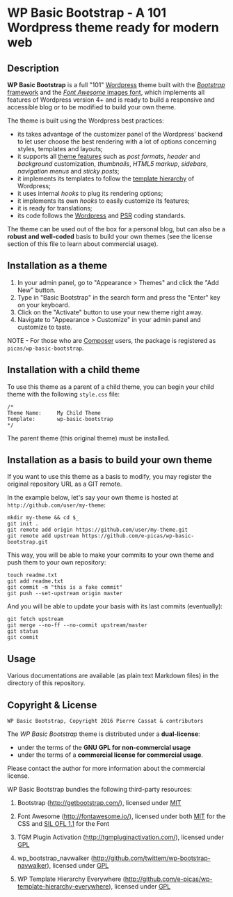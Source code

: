 WP Basic Bootstrap - A 101 Wordpress theme ready for modern web
===============================================================

Description
-----------

**WP Basic Bootstrap** is a full "101" [Wordpress](http://wordpress.org/) theme 
built with the [*Bootstrap* framework](http://getbootstrap.com/) and the 
[*Font Awesome* images font](http://fontawesome.io/), which implements all features 
of Wordpress version 4+ and is ready to build a responsive and accessible blog or 
to be modified to build your own theme.

The theme is built using the Wordpress best practices:

-   its takes advantage of the customizer panel of the Wordpress' backend to let user
    choose the best rendering with a lot of options concerning styles, templates and
    layouts;
-   it supports all [theme features](https://codex.wordpress.org/Theme_Features) such as 
    *post formats*, *header* and *background* customization, *thumbnails*, *HTML5 markup*,
    *sidebars*, *navigation menus* and *sticky posts*;
-   it implements its templates to follow the [template hierarchy](https://developer.wordpress.org/themes/basics/template-hierarchy/)
    of Wordpress;
-   it uses internal *hooks* to plug its rendering options;
-   it implements its own *hooks* to easily customize its features;
-   it is ready for translations;
-   its code follows the [Wordpress](http://codex.wordpress.org/WordPress_Coding_Standards) 
    and [PSR](http://www.php-fig.org/) coding standards.

The theme can be used out of the box for a personal blog, but can also be a **robust and well-coded** 
basis to build your own themes (see the license section of this file to learn about commercial
usage).

Installation as a theme
-----------------------

1. In your admin panel, go to "Appearance > Themes" and click the "Add New" button.
2. Type in "Basic Bootstrap" in the search form and press the "Enter" key on your keyboard.
3. Click on the "Activate" button to use your new theme right away.
4. Navigate to "Appearance > Customize" in your admin panel and customize to taste.

NOTE - For those who are [Composer](http://getcomposer.org/) users, the package is registered
as `picas/wp-basic-bootstrap`.

Installation with a child theme
-------------------------------

To use this theme as a parent of a child theme, you can begin your child theme with the following `style.css` file:

    /*
    Theme Name:     My Child Theme
    Template:       wp-basic-bootstrap
    */

The parent theme (this original theme) must be installed.

Installation as a basis to build your own theme
-----------------------------------------------

If you want to use this theme as a basis to modify, you may register the original repository URL as a GIT remote.

In the example below, let's say your own theme is hosted at `http://github.com/user/my-theme`:

    mkdir my-theme && cd $_
    git init .
    git remote add origin https://github.com/user/my-theme.git
    git remote add upstream https://github.com/e-picas/wp-basic-bootstrap.git

This way, you will be able to make your commits to your own theme and push them to your own repository:

    touch readme.txt
    git add readme.txt
    git commit -m "this is a fake commit"
    git push --set-upstream origin master

And you will be able to update your basis with its last commits (eventually):

    git fetch upstream
    git merge --no-ff --no-commit upstream/master
    git status
    git commit

Usage
-----

Various documentations are available (as plain text Markdown files) in the <doc/> directory
of this repository.

Copyright & License
-------------------

    WP Basic Bootstrap, Copyright 2016 Pierre Cassat & contributors

The *WP Basic Bootstrap* theme is distributed under a **dual-license**:

-   under the terms of the **GNU GPL for non-commercial usage**
-   under the terms of a **commercial license for commercial usage**.

Please contact the author for more information about the commercial license.

WP Basic Bootstrap bundles the following third-party resources:

1.  Bootstrap (<http://getbootstrap.com/>), licensed under 
    [MIT](https://github.com/twbs/bootstrap/blob/master/LICENSE)

2.  Font Awesome (<http://fontawesome.io/>), licensed under both 
    [MIT](https://github.com/dimsemenov/Magnific-Popup/blob/master/LICENSE) for the CSS and 
    [SIL OFL 1.1](http://fontawesome.io/license) for the Font

3.  TGM Plugin Activation (<http://tgmpluginactivation.com/>), licensed under 
    [GPL](https://github.com/TGMPA/TGM-Plugin-Activation/blob/develop/LICENSE.md)

4.  wp_bootstrap_navwalker (<http://github.com/twittem/wp-bootstrap-navwalker>), licensed under 
    [GPL](https://github.com/twittem/wp-bootstrap-navwalker/blob/master/LICENSE.txt)

5.  WP Template Hierarchy Everywhere (<http://github.com/e-picas/wp-template-hierarchy-everywhere>), licensed under 
    [GPL](http://www.gnu.org/licenses/gpl-3.0.html)
